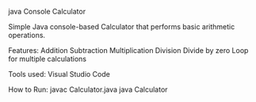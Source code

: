 java Console Calculator

Simple Java console-based Calculator that performs basic arithmetic operations.

Features:
    Addition
    Subtraction
    Multiplication
    Division
    Divide by zero
    Loop for multiple calculations
    
Tools used:
    Visual Studio Code
    
How to Run:
   javac Calculator.java
   java Calculator
